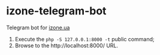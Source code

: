 # izone-telegram-bot
Telegram bot for [izone.ua](https://izone.ua)

1. Execute the `php -S 127.0.0.1:8000 -t` public command;
2. Browse to the http://localhost:8000/ URL.
